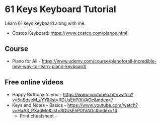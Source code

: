 # 61 Keys Keyboard Tutorial
Learn 61 keys keyboard along with me.
- Costco Keyboard: https://www.costco.com/pianos.html

## Course
- Piano for All - https://www.udemy.com/course/pianoforall-incredible-new-way-to-learn-piano-keyboard/

## Free online videos
- Happy Birthday to you - https://www.youtube.com/watch?v=5nSdseM_aYY&list=RDUsEhP0tVAOc&index=7
- Keys and Notes - Basics - https://www.youtube.com/watch?v=HaA3_PXx6Mo&list=RDUsEhP0tVAOc&index=14
  - Print cheatsheet - 
